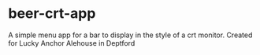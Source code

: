 # beer-crt-app
A simple menu app for a bar to display in the style of a crt monitor. Created for Lucky Anchor Alehouse in Deptford
